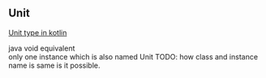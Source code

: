 


## Unit

[Unit type in kotlin](https://kotlinlang.org/api/latest/jvm/stdlib/kotlin/-unit/index.html)

java void equivalent  
only one instance which is also named Unit
TODO: how class and instance name is same is it possible.